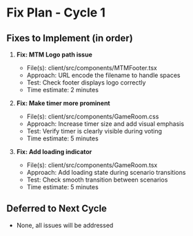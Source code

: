 # Fix Plan - Cycle 1

## Fixes to Implement (in order)
1. **Fix: MTM Logo path issue**
   - File(s): client/src/components/MTMFooter.tsx
   - Approach: URL encode the filename to handle spaces
   - Test: Check footer displays logo correctly
   - Time estimate: 2 minutes

2. **Fix: Make timer more prominent**
   - File(s): client/src/components/GameRoom.css
   - Approach: Increase timer size and add visual emphasis
   - Test: Verify timer is clearly visible during voting
   - Time estimate: 5 minutes

3. **Fix: Add loading indicator**
   - File(s): client/src/components/GameRoom.tsx
   - Approach: Add loading state during scenario transitions
   - Test: Check smooth transition between scenarios
   - Time estimate: 5 minutes

## Deferred to Next Cycle
- None, all issues will be addressed
